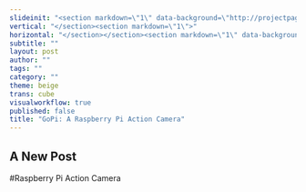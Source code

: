 ```yaml
---
slideinit: "<section markdown=\"1\" data-background=\"http://projectpages.github.io/project-pages/img/slidebackground.png\"><section markdown=\"1\">"
vertical: "</section><section markdown=\"1\">"
horizontal: "</section></section><section markdown=\"1\" data-background=\"http://projectpages.github.io/project-pages/img/slidebackground.png\"><section markdown=\"1\">"
subtitle: ""
layout: post
author: ""
tags: ""
category: ""
theme: beige
trans: cube
visualworkflow: true
published: false
title: "GoPi: A Raspberry Pi Action Camera"
---
```


## A New Post

#Raspberry Pi Action Camera


